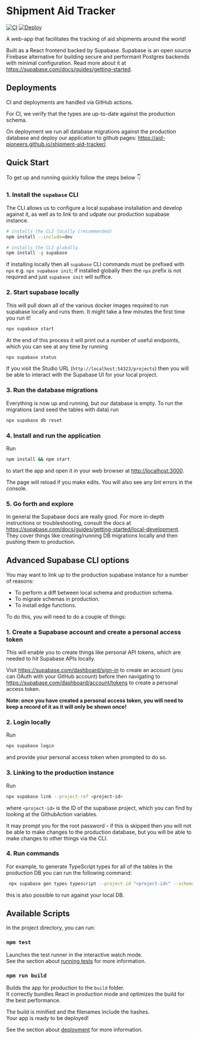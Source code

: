 # Shipment Aid Tracker
[![CI](https://github.com/Aid-Pioneers/shipment-aid-tracker/actions/workflows/ci.yml/badge.svg)](https://github.com/Aid-Pioneers/shipment-aid-tracker/actions/workflows/ci.yml)
[![Deploy](https://github.com/Aid-Pioneers/shipment-aid-tracker/actions/workflows/deploy.yaml/badge.svg)](https://github.com/Aid-Pioneers/shipment-aid-tracker/actions/workflows/deploy.yaml)

A web-app that facilitates the tracking of aid shipments around the world!

Built as a React frontend backed by Supabase. Supabase is an open source Firebase alternative for building secure and performant Postgres backends with minimal configuration. Read more about it at https://supabase.com/docs/guides/getting-started.

## Deployments
CI and deployments are handled via GitHub actions.

For CI, we verify that the types are up-to-date against the production schema.

On deployment we run all database migrations against the production database and deploy our application to github pages: https://aid-pioneers.github.io/shipment-aid-tracker/.
## Quick Start
To get up and running quickly follow the steps below 👇

### 1. Install the `supabase` CLI
The CLI allows us to configure a local supabase installation and develop against it, as well as to link to and udpate our production supabase instance.


```sh
# installs the CLI locally (recommended)
npm install --include=dev

# installs the CLI globally
npm install -g supabase
```

If installing locally then all `supabase` CLI commands must be prefixed with `npx` e.g. `npx supabase init`; if installed globally then the `npx` prefix is not required and just `supabase init` will suffice.

### 2. Start supabase locally

This will pull down all of the various docker images required to run supabase locally and runs them. It might take a few minutes the first time you run it!

```sh
npx supabase start
```

At the end of this process it will print out a number of useful endpoints, which you can see at any time by running

```sh
npx supabase status
```

If you visit the Studio URL (`http://localhost:54323/projects`) then you will be able to interact with the Supabase UI for your local project.

### 3. Run the database migrations
Everything is now up and running, but our database is empty. To run the migrations (and seed the tables with data) run

```sh
npx supabase db reset
```

### 4. Install and run the application
Run

```sh
npm install && npm start
```

to start the app and open it in your web browser at [http://localhost:3000](http://localhost:3000).

The page will reload if you make edits. You will also see any lint errors in the console.

### 5. Go forth and explore

In general the Supabase docs are really good. For more in-depth instructions or troubleshooting, consult the docs at https://supabase.com/docs/guides/getting-started/local-development. They cover things like creating/running DB migrations locally and then pushing them to production.

## Advanced Supabase CLI options

You may want to link up to the production supabase instance for a number of reasons:
- To perform a diff between local schema and production schema.
- To migrate schemas in production.
- To install edge functions.

To do this, you will need to do a couple of things:

### 1. Create a Supabase account and create a personal access token
This will enable you to create things like personal API tokens, which are needed to hit Supabase APIs locally.

Visit https://supabase.com/dashboard/sign-in to create an account (you can OAuth with your GitHub account) before then navigating to https://supabase.com/dashboard/account/tokens to create a personal access token.

**Note: once you have created a personal access token, you will need to keep a record of it as it will only be shown once!**

### 2. Login locally

Run

```sh
npx supabase login
```

and provide your personal access token when prompted to do so.

### 3. Linking to the production instance

Run

```sh
npx supabase link --project-ref <project-id>
```

where `<project-id>` is the ID of the supabase project, which you can find by looking at the GithubAction variables.

It may prompt you for the root password - if this is skipped then you will not be able to make changes to the production database, but you will be able to make changes to other things via the CLI.

### 4. Run commands

For example, to generate TypeScript types for all of the tables in the production DB you can run the following command:

```sh
 npx supabase gen types typescript --project-id "<project-id>" --schema public > ./database.types.ts
```

this is also possible to run against your local DB.

## Available Scripts

In the project directory, you can run:

### `npm test`

Launches the test runner in the interactive watch mode.\
See the section about [running tests](https://facebook.github.io/create-react-app/docs/running-tests) for more information.

### `npm run build`

Builds the app for production to the `build` folder.\
It correctly bundles React in production mode and optimizes the build for the best performance.

The build is minified and the filenames include the hashes.\
Your app is ready to be deployed!

See the section about [deployment](https://facebook.github.io/create-react-app/docs/deployment) for more information.
